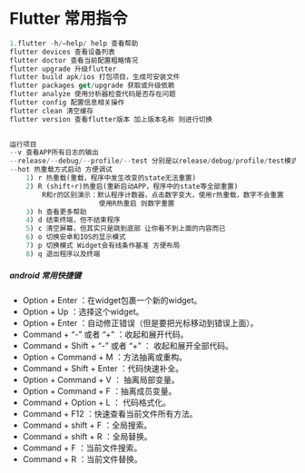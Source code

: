 # Flutter 常用指令

```dart
1.flutter -h/–help/ help 查看帮助
flutter devices 查看设备列表
flutter doctor 查看当前配置粗略情况
flutter upgrade 升级flutter
flutter build apk/ios 打包项目，生成可安装文件
flutter packages get/upgrade 获取或升级依赖
flutter analyze 使用分析器检查代码是否存在问题
flutter config 配置信息相关操作
flutter clean 清空缓存
flutter version 查看flutter版本 加上版本名称 则进行切换

                        
运行项目   
--v 查看APP所有日志的输出
--release/--debug/--profile/--test 分别是以release/debug/profile/test模式运行
--hot 热重载方式启动 方便调试 
	1) r 热重载(重载，程序中发生改变的state无法重置) 
	2) R (shift+r)热重启(重新启动APP，程序中的state等全部重置)  
		R和r的区别演示：默认程序计数器，点击数字变大，使用r热重载，数字不会重置
				      使用R热重启 则数字重置
	3) h 查看更多帮助
	4) d 结束终端，但不结束程序
	5) c 清空屏幕，但其实只是跳到底部 让你看不到上面的内容而已
	6) o 切换安卓和IOS的显示模式
	7) p 切换模式 Widget会有线条作基准 方便布局
	8) q 退出程序以及终端
```

##### android 常用快捷键

*	Option + Enter ：在widget包裹一个新的widget。
*	Option + Up ：选择这个widget。
*	Option + Enter ：自动修正错误（但是要把光标移动到错误上面）。
*	Command + “-” 或者 “+” ：收起和展开代码。
*	Command + Shift + “-” 或者 “+” ： 收起和展开全部代码。
*	Option + Command + M ：方法抽离或重构。
*	Command + Shift + Enter ：代码快速补全。
*	Option + Command + V ： 抽离局部变量。
*	Option + Command + F ：抽离成员变量。
*	Command + Option + L ： 代码格式化。
*	Command + F12 ：快速查看当前文件所有方法。
*	Command + shift + F ：全局搜索。
*	Command + shift + R ：全局替换。
*	Command + F ：当前文件搜索。
*	Command + R ：当前文件替换。
